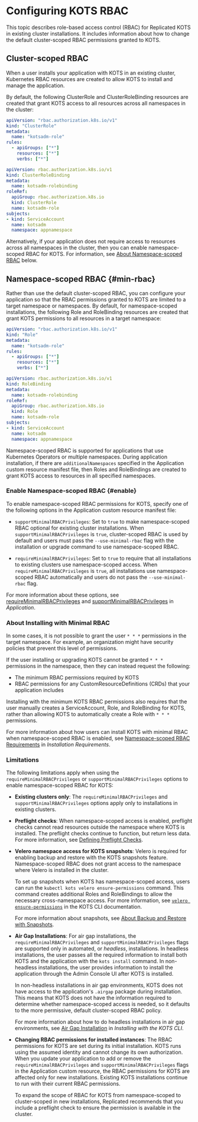 # Configuring KOTS RBAC

This topic describes role-based access control (RBAC) for Replicated KOTS in existing cluster installations. It includes information about how to change the default cluster-scoped RBAC permissions granted to KOTS.

## Cluster-scoped RBAC

When a user installs your application with KOTS in an existing cluster, Kubernetes RBAC resources are created to allow KOTS to install and manage the application.

By default, the following ClusterRole and ClusterRoleBinding resources are created that grant KOTS access to all resources across all namespaces in the cluster:

```yaml
apiVersion: "rbac.authorization.k8s.io/v1"
kind: "ClusterRole"
metadata:
  name: "kotsadm-role"
rules:
  - apiGroups: ["*"]
    resources: ["*"]
    verbs: ["*"]
```

```yaml
apiVersion: rbac.authorization.k8s.io/v1
kind: ClusterRoleBinding
metadata:
  name: kotsadm-rolebinding
roleRef:
  apiGroup: rbac.authorization.k8s.io
  kind: ClusterRole
  name: kotsadm-role
subjects:
- kind: ServiceAccount
  name: kotsadm
  namespace: appnamespace
```

Alternatively, if your application does not require access to resources across all namespaces in the cluster, then you can enable namespace-scoped RBAC for KOTS. For information, see [About Namespace-scoped RBAC](#min-rbac) below.

## Namespace-scoped RBAC {#min-rbac}

Rather than use the default cluster-scoped RBAC, you can configure your application so that the RBAC permissions granted to KOTS are limited to a target namespace or namespaces. By default, for namespace-scoped installations, the following Role and RoleBinding resources are created that grant KOTS permissions to all resources in a target namespace:

```yaml
apiVersion: "rbac.authorization.k8s.io/v1"
kind: "Role"
metadata:
  name: "kotsadm-role"
rules:
  - apiGroups: ["*"]
    resources: ["*"]
    verbs: ["*"]
```

```yaml
apiVersion: rbac.authorization.k8s.io/v1
kind: RoleBinding
metadata:
  name: kotsadm-rolebinding
roleRef:
  apiGroup: rbac.authorization.k8s.io
  kind: Role
  name: kotsadm-role
subjects:
- kind: ServiceAccount
  name: kotsadm
  namespace: appnamespace
```

Namespace-scoped RBAC is supported for applications that use Kubernetes Operators or multiple namespaces. During application installation, if there are `additionalNamespaces` specified in the Application custom resource manifest file, then Roles and RoleBindings are created to grant KOTS access to resources in all specified namespaces.

### Enable Namespace-scoped RBAC {#enable}

To enable namespace-scoped RBAC permissions for KOTS, specify one of the following options in the Application custom resource manifest file:

* `supportMinimalRBACPrivileges`: Set to `true` to make namespace-scoped RBAC optional for existing cluster installations. When `supportMinimalRBACPrivileges` is `true`, cluster-scoped RBAC is used by default and users must pass the `--use-minimal-rbac` flag with the installation or upgrade command to use namespace-scoped RBAC. 

* `requireMinimalRBACPrivileges`: Set to `true` to require that all installations to existing clusters use namespace-scoped access. When `requireMinimalRBACPrivileges` is `true`, all installations use namespace-scoped RBAC automatically and users do not pass the `--use-minimal-rbac` flag.  

For more information about these options, see [requireMinimalRBACPrivileges](/reference/custom-resource-application#requireminimalrbacprivileges) and [supportMinimalRBACPrivileges](/reference/custom-resource-application#supportminimalrbacprivileges) in _Application_.

### About Installing with Minimal RBAC

In some cases, it is not possible to grant the user `* * *` permissions in the target namespace. For example, an organization might have security policies that prevent this level of permissions.

If the user installing or upgrading KOTS cannot be granted `* * *` permissions in the namespace, then they can instead request the following:
* The minimum RBAC permissions required by KOTS
* RBAC permissions for any CustomResourceDefinitions (CRDs) that your application includes

Installing with the minimum KOTS RBAC permissions also requires that the user manually creates a ServiceAccount, Role, and RoleBinding for KOTS, rather than allowing KOTS to automatically create a Role with `* * *` permissions.

For more information about how users can install KOTS with minimal RBAC when namespace-scoped RBAC is enabled, see [Namespace-scoped RBAC Requirements](/enterprise/installing-general-requirements#namespace-scoped) in _Installation Requirements_.

### Limitations

The following limitations apply when using the `requireMinimalRBACPrivileges` or `supportMinimalRBACPrivileges` options to enable namespace-scoped RBAC for KOTS:

* **Existing clusters only**: The `requireMinimalRBACPrivileges` and `supportMinimalRBACPrivileges` options apply only to installations in existing clusters.

* **Preflight checks**: When namespace-scoped access is enabled, preflight checks cannot read resources outside the namespace where KOTS is installed. The preflight checks continue to function, but return less data. For more information, see [Defining Preflight Checks](/vendor/preflight-defining).

* **Velero namespace access for KOTS snapshots**: Velero is required for enabling backup and restore with the KOTS snapshots feature. Namespace-scoped RBAC does not grant access to the namespace where Velero is installed in the cluster. 

   To set up snapshots when KOTS has namespace-scoped access, users can run the `kubectl kots velero ensure-permissions` command. This command creates additional Roles and RoleBindings to allow the necessary cross-namespace access. For more information, see [`velero ensure-permissions`](/reference/kots-cli-velero-ensure-permissions/) in the KOTS CLI documentation.

   For more information about snapshots, see [About Backup and Restore with Snapshots](/vendor/snapshots-overview).

* **Air Gap Installations**: For air gap installations, the `requireMinimalRBACPrivileges` and `supportMinimalRBACPrivileges` flags are supported only in automated, or _headless_, installations. In headless installations, the user passes all the required information to install both KOTS and the application with the `kots install` command. In non-headless installations, the user provides information to install the application through the Admin Console UI after KOTS is installed.

   In non-headless installations in air gap environments, KOTS does not have access to the application's `.airgap` package during installation. This means that KOTS does not have the information required to determine whether namespace-scoped access is needed, so it defaults to the more permissive, default cluster-scoped RBAC policy.

   For more information about how to do headless installations in air gap environments, see [Air Gap Installation](/enterprise/installing-existing-cluster-automation#air-gap) in _Installing with the KOTS CLI_.

* **Changing RBAC permissions for installed instances**: The RBAC permissions for KOTS are set during its initial installation. KOTS runs using the assumed identity and cannot change its own authorization. When you update your application to add or remove the `requireMinimalRBACPrivileges` and `supportMinimalRBACPrivileges` flags in the Application custom resource, the RBAC permissions for KOTS are affected only for new installations. Existing KOTS installations continue to run with their current RBAC permissions.

   To expand the scope of RBAC for KOTS from namespace-scoped to cluster-scoped in new installations, Replicated recommends that you include a preflight check to ensure the permission is available in the cluster. 
